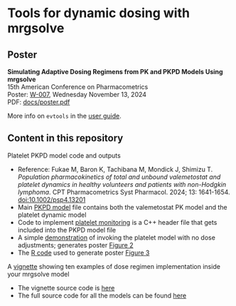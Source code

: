 
# Tools for dynamic dosing with mrgsolve

## Poster
**Simulating Adaptive Dosing Regimens from PK and PKPD Models Using mrgsolve**   
15th American Conference on Pharmacometrics  
Poster: [W-007](https://cdmcd.co/GwEMgX ), Wednesday November 13, 2024  
PDF: [docs/poster.pdf](docs/poster.pdf)


More info on `evtools` in the [user guide](https://mrgsolve.org/user-guide/plugins.html#sec-plugin-evtools).

## Content in this repository

Platelet PKPD model code and outputs

- Reference: Fukae M, Baron K, Tachibana M, Mondick J, Shimizu T. 
  _Population pharmacokinetics of total and unbound valemetostat and platelet dynamics in healthy volunteers and patients with non-Hodgkin lymphoma_. 
  CPT Pharmacometrics Syst Pharmacol. 2024; 13: 1641-1654. 
  [doi:10.1002/psp4.13201](https://doi.org/10.1002/psp4.13201)  
- Main [PKPD model](https://github.com/mrgsolve/dynamic-dosing/blob/main/model/platelet.mod) file contains
  both the valemetostat PK model and the platelet dynamic model
- Code to implement [platelet monitoring](https://github.com/mrgsolve/dynamic-dosing/blob/main/model/monitor.h) 
  is a C++ header file that gets included into the PKPD model file
- A simple [demonstration](https://github.com/mrgsolve/dynamic-dosing/blob/main/platelets-example.qmd) of invoking the 
  platelet model with no dose adjustments; generates poster 
  [Figure 2](https://github.com/mrgsolve/dynamic-dosing/blob/main/platelets-example.pdf)
- The [R code](https://github.com/mrgsolve/dynamic-dosing/blob/main/platelets-adjust.R) used 
  to generate poster [Figure 3](https://github.com/mrgsolve/dynamic-dosing/blob/main/platelets-adjust.pdf)

A [vignette](https://mrgsolve.org/dynamic-dosing) showing ten examples of dose
regimen implementation inside your mrgsolve model

- The vignette source code is [here](https://github.com/mrgsolve/dynamic-dosing/blob/main/evtools.qmd)
- The full source code for all the models can be found [here](https://github.com/mrgsolve/dynamic-dosing/tree/main/model)



